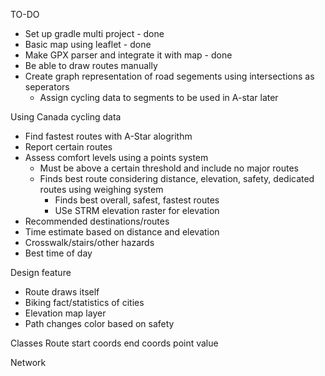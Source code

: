 TO-DO

- Set up gradle multi project - done
- Basic map using leaflet - done
- Make GPX parser and integrate it with map - done
- Be able to draw routes manually
- Create graph representation of road segements using intersections as seperators
  - Assign cycling data to segments to be used in A-star later

Using Canada cycling data

- Find fastest routes with A-Star alogrithm
- Report certain routes
- Assess comfort levels using a points system
  - Must be above a certain threshold and include no major routes
  - Finds best route considering distance, elevation, safety, dedicated routes using weighing system
    - Finds best overall, safest, fastest routes
    - USe STRM elevation raster for elevation
- Recommended destinations/routes
- Time estimate based on distance and elevation
- Crosswalk/stairs/other hazards
- Best time of day

Design feature

- Route draws itself
- Biking fact/statistics of cities
- Elevation map layer
- Path changes color based on safety

Classes
Route
start coords
end coords
point value

Network
